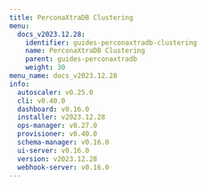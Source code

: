 ```yaml
---
title: PerconaXtraDB Clustering
menu:
  docs_v2023.12.28:
    identifier: guides-perconaxtradb-clustering
    name: PerconaXtraDB Clustering
    parent: guides-perconaxtradb
    weight: 30
menu_name: docs_v2023.12.28
info:
  autoscaler: v0.25.0
  cli: v0.40.0
  dashboard: v0.16.0
  installer: v2023.12.28
  ops-manager: v0.27.0
  provisioner: v0.40.0
  schema-manager: v0.16.0
  ui-server: v0.16.0
  version: v2023.12.28
  webhook-server: v0.16.0
---
```


